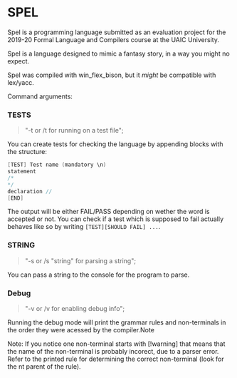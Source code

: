 # SPEL

Spel is a programming language submitted as an evaluation project for the 2019-20 Formal Language and Compilers course at the UAIC University.

Spel is a language designed to mimic a fantasy story, in a way you might no expect.

Spel was compiled with win_flex_bison, but it *might* be compatible with lex/yacc.

Command arguments:
### TESTS
> "-t or /t for running on a test file";

You can create tests for checking the language by appending blocks with the structure:

```c++
[TEST] Test name (mandatory \n)
statement
/*
*/
declaration //
[END]
```

The output will be either FAIL/PASS depending on wether the word is accepted or not. 
You can check if a test which is supposed to fail actually behaves like so by writing `[TEST][SHOULD FAIL] ...`.

### STRING

> "-s or /s \"string\" for parsing a string";

You can pass a string to the console for the program to parse.

### Debug

> "-v or /v for enabling debug info";

Running the debug mode will print the grammar rules and non-terminals in the order they were acessed by the compiler.Note

Note: If you notice one non-terminal starts with [!warning] that means that the name of the non-terminal is probably incorect, due to a parser error. Refer to the printed rule for determining the correct non-terminal (look for the nt parent of the rule).
